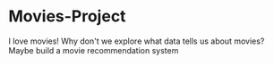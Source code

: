 # Movies-Project
I love movies! Why don't we explore what data tells us about movies? Maybe build a movie recommendation system 
